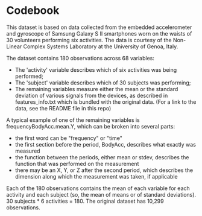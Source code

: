 # Codebook

This dataset is based on data collected from the embedded accelerometer and gyroscope of Samsung Galaxy S II smartphones worn on the waists of 30 volunteers performing six activities. The data is courtesy of the Non-Linear Complex Systems Laboratory at the University of Genoa, Italy.

The dataset contains 180 observations across 68 variables:
- The 'activity' variable describes which of six activities was being performed;
- The 'subject' variable describes which of 30 subjects was performing;
- The remaining variables measure either the mean or the standard deviation of various signals from the devices, as described in features_info.txt which is bundled with the original data. (For a link to the data, see the README file in this repo)

A typical example of one of the remaining variables is frequencyBodyAcc.mean.Y, which can be broken into several parts:
- the first word can be "frequency" or "time"
- the first section before the period, BodyAcc, describes what exactly was measured
- the function between the periods, either mean or stdev, describes the function that was performed on the measurement
- there may be an X, Y, or Z after the second period, which describes the dimension along which the measurement was taken, if applicable

Each of the 180 observations contains the mean of each variable for each activity and each subject (so, the mean of means or of standard deviations). 30 subjects * 6 activities = 180. The original dataset has 10,299 observations.

